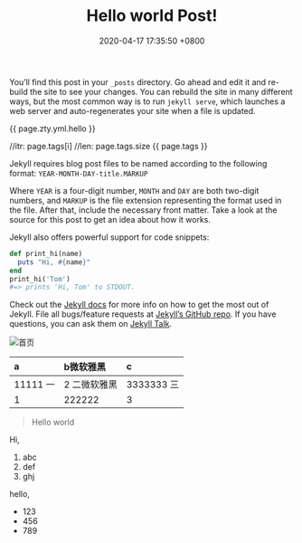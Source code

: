 ﻿---
layout: post
title:  "Hello world Post!"
date:   2020-04-17 17:35:50 +0800
categories: jekyll update
permalink: /:categories/:year/:month/:day/:title/
zty:
   yml:
      hello: hello front matter
tags: taga, tagb
excerpt_separator: <!--more-->
---
You’ll find this post in your `_posts` directory. <!--more-->Go ahead and edit it and re-build the site to see your changes. You can rebuild the site in many different ways, but the most common way is to run `jekyll serve`, which launches a web server and auto-regenerates your site when a file is updated.

{{ page.zty.yml.hello }}

//itr: page.tags[i]
//len: page.tags.size
{{ page.tags }}

Jekyll requires blog post files to be named according to the following format:
`YEAR-MONTH-DAY-title.MARKUP`

Where `YEAR` is a four-digit number, `MONTH` and `DAY` are both two-digit numbers, and `MARKUP` is the file extension representing the format used in the file. After that, include the necessary front matter. Take a look at the source for this post to get an idea about how it works.

Jekyll also offers powerful support for code snippets:

<!-- {% highlight ruby %}
def print_hi(name)
  puts "Hi, #{name}"
end
print_hi('Tom')
#=> prints 'Hi, Tom' to STDOUT.
{% endhighlight %} -->

```ruby
def print_hi(name)
  puts "Hi, #{name}"
end
print_hi('Tom')
#=> prints 'Hi, Tom' to STDOUT.
```

Check out the [Jekyll docs][jekyll-docs] for more info on how to get the most out of Jekyll. File all bugs/feature requests at [Jekyll’s GitHub repo][jekyll-gh]. If you have questions, you can ask them on [Jekyll Talk][jekyll-talk].

![首页](https://upload-images.jianshu.io/upload_images/8463645-62686f28d517c842.png?imageMogr2/auto-orient/strip%7CimageView2/2/w/1240)

|a|b微软雅黑|c|
|:-|:-|:-|
|11111  一 |2 二微软雅黑 |3333333 三|
|1|222222|3|

>Hello world

Hi,
1. abc
2. def
3. ghj

hello,
* 123
* 456
* 789


[jekyll-docs]: https://jekyllrb.com/docs/home
[jekyll-gh]:   https://github.com/jekyll/jekyll
[jekyll-talk]: https://talk.jekyllrb.com/

